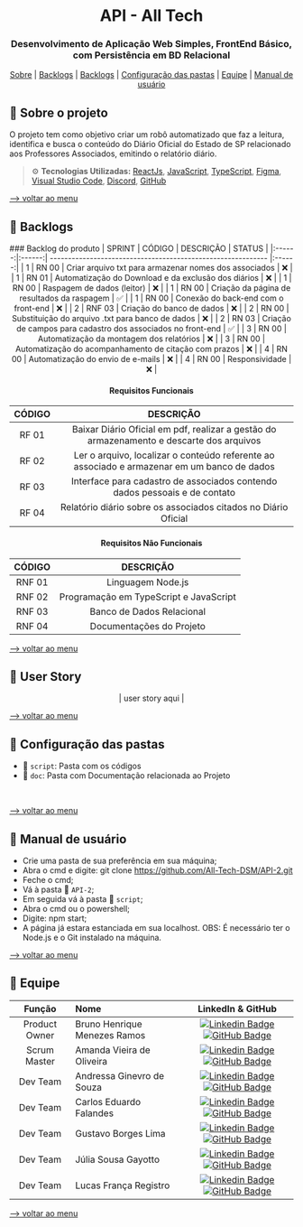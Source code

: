 <h1 align="center">  API - All Tech </h1>
<h3 align="center"> Desenvolvimento de Aplicação Web Simples, FrontEnd Básico, com Persistência em BD Relacional </h3>

<p align="center" id="menu">
    <a href="#sobre">Sobre</a> | 
    <a href="#backlog">Backlogs</a> | 
    <a href="#userstory">Backlogs</a> | 
    <a href="#pastas">Configuração das pastas</a> | 
    <a href="#equipe">Equipe</a> | 
    <a href="#manual">Manual de usuário</a>
</p>


<span id="sobre">

## :pencil: Sobre o projeto
 O projeto tem como objetivo criar um robô automatizado que faz a leitura, identifica e busca o conteúdo do Diário Oficial do Estado de SP relacionado aos Professores Associados, emitindo o relatório diário.
    

> :gear: **Tecnologias Utilizadas:** [ReactJs](https://pt-br.reactjs.org/), [JavaScript](https://developer.mozilla.org/pt-BR/docs/Web/JavaScript), [TypeScript](https://www.typescriptlang.org/), [Figma](http://www.figma.com), [Visual Studio Code](https://code.visualstudio.com/), [Discord](https://discord.com/), [GitHub](https://github.com/)

<a href="#menu">--> voltar ao menu</a>



 <span id="backlog">  

 ## :dart: Backlogs  

 <div align="center">   
 ### Backlog do produto
| SPRINT | CÓDIGO | DESCRIÇÃO                                                    | STATUS |
|:------:|:------:| ------------------------------------------------------------ |:------:|
|   1    |  RN 00 | Criar arquivo txt para armazenar nomes dos associados        | ❌ |
|   1    |  RN 01 | Automatização do Download e da exclusão dos diários          | ❌ |
|   1    |  RN 00 | Raspagem de dados (leitor)                                   | ❌ |
|   1    |  RN 00 | Criação da página de resultados da raspagem                  | ✅ |
|   1    |  RN 00 | Conexão do back-end com o front-end                          | ❌ |
|   2    | RNF 03 | Criação do banco de dados                                    | ❌ |
|   2    |  RN 00 | Substituição do arquivo .txt para banco de dados             | ❌ |
|   2    |  RN 03 | Criação de campos para cadastro dos associados no front-end  | ✅ |
|   3    |  RN 00 | Automatização da montagem dos relatórios                     | ❌ |
|   3    |  RN 00 | Automatização do acompanhamento de citação com prazos        | ❌ |
|   4    |  RN 00 | Automatização do envio de e-mails                            | ❌ |
|   4    |  RN 00 | Responsividade                                               | ❌ |

 #### Requisitos Funcionais  
| CÓDIGO | DESCRIÇÃO |
|:------:|:---------:|
| RF 01 | Baixar Diário Oficial em pdf, realizar a gestão do armazenamento e descarte dos arquivos |
| RF 02 | Ler o arquivo, localizar o conteúdo referente ao associado e armazenar em um banco de dados |
| RF 03 | Interface para cadastro de associados contendo dados pessoais e de contato |
| RF 04 | Relatório diário sobre os associados citados no Diário Oficial |

#### Requisitos Não Funcionais  
| CÓDIGO | DESCRIÇÃO | 
|:------:|:---------:|
| RNF 01 | Linguagem Node.js |
| RNF 02 | Programação em TypeScript e JavaScript |
| RNF 03 | Banco de Dados Relacional |
| RNF 04 | Documentações do Projeto |

</div>

<a href="#menu">--> voltar ao menu</a>



<span id="userstory">  

 ## :dart: User Story  

 <div align="center"> 

|    user story aqui    |

 </div>

<a href="#menu">--> voltar ao menu</a>



<span id="pastas">

## :file_folder: Configuração das pastas
* 📂 `script`: Pasta com os códigos
* 📂 `doc`: Pasta com Documentação relacionada ao Projeto
  

<br>

<a href="#menu">--> voltar ao menu</a>
    

<span id="manual">

 ## :file_folder: Manual de usuário
* Crie uma pasta de sua preferência em sua máquina;
* Abra o cmd e digite: git clone https://github.com/All-Tech-DSM/API-2.git
* Feche o cmd;
* Vá à pasta 📂 `API-2`;
* Em seguida vá à pasta 📂 `script`;
* Abra o cmd ou o powershell;
* Digite: npm start;
* A página já estara estanciada em sua localhost.
  OBS: É necessário ter o Node.js e o Git instalado na máquina.
  

<a href="#menu">--> voltar ao menu</a>
    

<span id="equipe"> 

## :busts_in_silhouette: Equipe

|    Função     |    Nome    |    LinkedIn & GitHub    |
| :-----------: | :--------- | :---------------------: |
| Product Owner | Bruno Henrique Menezes Ramos           |  [![Linkedin Badge](https://img.shields.io/badge/Linkedin-blue?style=flat-square&logo=Linkedin&logoColor=white)](https://www.linkedin.com/in/brunohenriquemenezesramos) [![GitHub Badge](https://img.shields.io/badge/GitHub-111217?style=flat-square&logo=github&logoColor=white)](https://github.com/BrunoHenriique)              |
| Scrum Master  | Amanda Vieira de Oliveira              |  [![Linkedin Badge](https://img.shields.io/badge/Linkedin-blue?style=flat-square&logo=Linkedin&logoColor=white)](https://www.linkedin.com/in/amanda-vo/) [![GitHub Badge](https://img.shields.io/badge/GitHub-111217?style=flat-square&logo=github&logoColor=white)](https://github.com/amandavo)              |
|   Dev Team    | Andressa Ginevro de Souza              |  [![Linkedin Badge](https://img.shields.io/badge/Linkedin-blue?style=flat-square&logo=Linkedin&logoColor=white)](https://www.linkedin.com/in/andressa-ginevro-de-souza-55173b1b8/) [![GitHub Badge](https://img.shields.io/badge/GitHub-111217?style=flat-square&logo=github&logoColor=white)](https://github.com/Andressafatec)              |
|   Dev Team    | Carlos Eduardo Falandes                |  [![Linkedin Badge](https://img.shields.io/badge/-Lattes-blue)](http://lattes.cnpq.br/3579183651868833) [![GitHub Badge](https://img.shields.io/badge/GitHub-111217?style=flat-square&logo=github&logoColor=white)](https://github.com/Desduh)              |
 |   Dev Team    | Gustavo Borges Lima                   |  [![Linkedin Badge](https://img.shields.io/badge/Linkedin-blue?style=flat-square&logo=Linkedin&logoColor=white)](https://www.linkedin.com/in/NOME/) [![GitHub Badge](https://img.shields.io/badge/GitHub-111217?style=flat-square&logo=github&logoColor=white)](https://github.com/Miojoguu)              |
 |   Dev Team    | Júlia Sousa Gayotto                   |  [![Linkedin Badge](https://img.shields.io/badge/Linkedin-blue?style=flat-square&logo=Linkedin&logoColor=white)](https://www.linkedin.com/in/júlia-gayotto/) [![GitHub Badge](https://img.shields.io/badge/GitHub-111217?style=flat-square&logo=github&logoColor=white)](https://github.com/JuliaGayotto)              |
 |   Dev Team    | Lucas França Registro                 |  [![Linkedin Badge](https://img.shields.io/badge/Linkedin-blue?style=flat-square&logo=Linkedin&logoColor=white)](https://www.linkedin.com/in/NOME/) [![GitHub Badge](https://img.shields.io/badge/GitHub-111217?style=flat-square&logo=github&logoColor=white)](https://github.com/LucasFrancaRegistro)              |

<a href="#menu">--> voltar ao menu</a>
